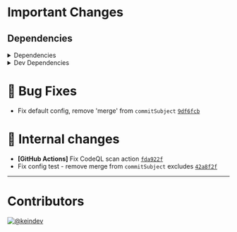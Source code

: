 # Important Changes

## Dependencies

<details>
<summary>Dependencies</summary>

- Removed **[chalk](https://www.npmjs.com/package/chalk/v/4.1.0)**, with `^4.1.0`

</details>

<details>
<summary>Dev Dependencies</summary>

- Bumped **[@types/faker](https://www.npmjs.com/package/@types/faker/v/5.5.3)** from `5.5.0` to `5.5.3`
- Bumped **[@types/node](https://www.npmjs.com/package/@types/node/v/14.14.41)** from `14.14.37` to `14.14.41`
- Bumped **[@typescript-eslint/eslint-plugin](https://www.npmjs.com/package/@typescript-eslint/eslint-plugin/v/4.22.0)** from `4.20.0` to `4.22.0`
- Bumped **[@typescript-eslint/parser](https://www.npmjs.com/package/@typescript-eslint/parser/v/4.22.0)** from `4.20.0` to `4.22.0`
- Bumped **[cspell](https://www.npmjs.com/package/cspell/v/5.3.12)** from `5.3.9` to `5.3.12`
- Bumped **[eslint](https://www.npmjs.com/package/eslint/v/7.25.0)** from `7.23.0` to `7.25.0`
- Bumped **[eslint-config-prettier](https://www.npmjs.com/package/eslint-config-prettier/v/8.3.0)** from `8.1.0` to `8.3.0`
- Bumped **[eslint-plugin-jest](https://www.npmjs.com/package/eslint-plugin-jest/v/24.3.5)** from `24.3.2` to `24.3.5`
- Bumped **[eslint-plugin-promise](https://www.npmjs.com/package/eslint-plugin-promise/v/5.1.0)** from `4.3.1` to `5.1.0`
- Bumped **[faker](https://www.npmjs.com/package/faker/v/5.5.3)** from `5.5.2` to `5.5.3`
- Bumped **[ts-jest](https://www.npmjs.com/package/ts-jest/v/26.5.5)** from `26.5.4` to `26.5.5`
- Bumped **[type-fest](https://www.npmjs.com/package/type-fest/v/1.0.2)** from `1.0.1` to `1.0.2`
- Bumped **[typedoc](https://www.npmjs.com/package/typedoc/v/0.20.36)** from `0.20.34` to `0.20.36`
- Bumped **[typedoc-plugin-markdown](https://www.npmjs.com/package/typedoc-plugin-markdown/v/3.7.1)** from `3.6.0` to `3.7.1`
- Bumped **[typescript](https://www.npmjs.com/package/typescript/v/4.2.4)** from `4.2.3` to `4.2.4`

</details>

# :bug: Bug Fixes

- Fix default config, remove 'merge' from `commitSubject` [`9df6fcb`](https://github.com/keindev/changelog-guru/commit/9df6fcb7d614155ce2dc2a6f5abc245f65e35995)

# :memo: Internal changes

- **[GitHub Actions]** Fix CodeQL scan action [`fda922f`](https://github.com/keindev/changelog-guru/commit/fda922fe1b9b99ffaef93d34b20dd49ba86f2bba)
- Fix config test - remove merge from `commitSubject` excludes [`42a8f2f`](https://github.com/keindev/changelog-guru/commit/42a8f2f824d9565229e71aec68559e010425a0fd)

---

# Contributors

[![@keindev](https://avatars.githubusercontent.com/u/4527292?v=4&s=40)](https://github.com/keindev)
